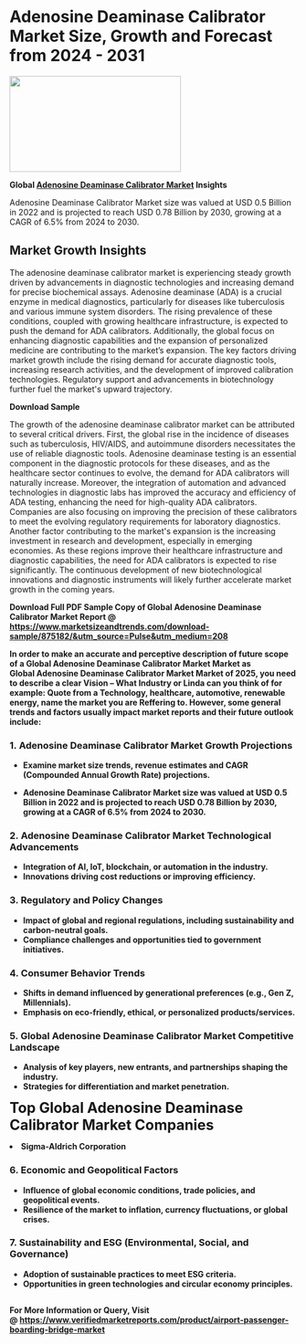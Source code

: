 <H1>Adenosine Deaminase Calibrator Market Size, Growth and Forecast from 2024 - 2031</H1><img class="aligncenter size-medium wp-image-584254" src="https://thirdeyenews.in/wp-content/uploads/2024/09/Global-Market-Research-300x168.jpeg" alt="" width="300" height="168" /><p><strong>Global&nbsp;<a href="https://www.marketsizeandtrends.com/download-sample/875182/&amp;utm_source=Pulse&amp;utm_medium=208">Adenosine Deaminase Calibrator Market</a> Insights</strong></p><p>Adenosine Deaminase Calibrator Market size was valued at USD 0.5 Billion in 2022 and is projected to reach USD 0.78 Billion by 2030, growing at a CAGR of 6.5% from 2024 to 2030.</p><p><h2>Market Growth Insights</h2> <p>The adenosine deaminase calibrator market is experiencing steady growth driven by advancements in diagnostic technologies and increasing demand for precise biochemical assays. Adenosine deaminase (ADA) is a crucial enzyme in medical diagnostics, particularly for diseases like tuberculosis and various immune system disorders. The rising prevalence of these conditions, coupled with growing healthcare infrastructure, is expected to push the demand for ADA calibrators. Additionally, the global focus on enhancing diagnostic capabilities and the expansion of personalized medicine are contributing to the market’s expansion. The key factors driving market growth include the rising demand for accurate diagnostic tools, increasing research activities, and the development of improved calibration technologies. Regulatory support and advancements in biotechnology further fuel the market's upward trajectory.</p> <p><strong>Download Sample</strong></p> <p>The growth of the adenosine deaminase calibrator market can be attributed to several critical drivers. First, the global rise in the incidence of diseases such as tuberculosis, HIV/AIDS, and autoimmune disorders necessitates the use of reliable diagnostic tools. Adenosine deaminase testing is an essential component in the diagnostic protocols for these diseases, and as the healthcare sector continues to evolve, the demand for ADA calibrators will naturally increase. Moreover, the integration of automation and advanced technologies in diagnostic labs has improved the accuracy and efficiency of ADA testing, enhancing the need for high-quality ADA calibrators. Companies are also focusing on improving the precision of these calibrators to meet the evolving regulatory requirements for laboratory diagnostics. Another factor contributing to the market's expansion is the increasing investment in research and development, especially in emerging economies. As these regions improve their healthcare infrastructure and diagnostic capabilities, the need for ADA calibrators is expected to rise significantly. The continuous development of new biotechnological innovations and diagnostic instruments will likely further accelerate market growth in the coming years.</p> <p><strong></p><p><span class=""><strong>Download Full PDF Sample Copy of Global Adenosine Deaminase Calibrator Market Report</strong> @ <a href="https://www.marketsizeandtrends.com/download-sample/875182/&amp;utm_source=Pulse&amp;utm_medium=208" target="_blank">https://www.marketsizeandtrends.com/download-sample/875182/&amp;utm_source=Pulse&amp;utm_medium=208</a></span></p><p>In order to make an accurate and perceptive description of future scope of a Global&nbsp;Adenosine Deaminase Calibrator Market Market as Global&nbsp;Adenosine Deaminase Calibrator Market Market of 2025, you need to describe a clear Vision &ndash; What Industry or Linda can you think of for example: Quote from a Technology, healthcare, automotive, renewable energy, name the market you are Reffering to. However, some general trends and factors usually impact market reports and their future outlook include:</p><h3>1.&nbsp;<strong>Adenosine Deaminase Calibrator Market Growth Projections</strong></h3><ul><li>Examine market size trends, revenue estimates and CAGR (Compounded Annual Growth Rate) projections.</li><li><p>Adenosine Deaminase Calibrator Market size was valued at USD 0.5 Billion in 2022 and is projected to reach USD 0.78 Billion by 2030, growing at a CAGR of 6.5% from 2024 to 2030.</p></li></ul><h3>2.&nbsp;<strong>Adenosine Deaminase Calibrator Market Technological Advancements</strong></h3><ul><li>Integration of AI, IoT, blockchain, or automation in the industry.</li><li>Innovations driving cost reductions or improving efficiency.</li></ul><h3>3.&nbsp;<strong>Regulatory and Policy Changes</strong></h3><ul><li>Impact of global and regional regulations, including sustainability and carbon-neutral goals.</li><li>Compliance challenges and opportunities tied to government initiatives.</li></ul><h3>4.&nbsp;<strong>Consumer Behavior Trends</strong></h3><ul><li>Shifts in demand influenced by generational preferences (e.g., Gen Z, Millennials).</li><li>Emphasis on eco-friendly, ethical, or personalized products/services.</li></ul><h3>5.&nbsp;<strong>Global Adenosine Deaminase Calibrator Market Competitive Landscape</strong></h3><ul><li>Analysis of key players, new entrants, and partnerships shaping the industry.</li><li>Strategies for differentiation and market penetration.</li></ul><p data-pm-slice="1 1 []"><span style="color: inherit; font-family: inherit; font-size: 25px;">Top Global Adenosine Deaminase Calibrator Market Companies</span></p><div class="" data-test-id=""><p><li>Sigma-Aldrich Corporation</li></p></div><h3>6.&nbsp;<strong>Economic and Geopolitical Factors</strong></h3><ul><li>Influence of global economic conditions, trade policies, and geopolitical events.</li><li>Resilience of the market to inflation, currency fluctuations, or global crises.</li></ul><h3>7.&nbsp;<strong>Sustainability and ESG (Environmental, Social, and Governance)</strong></h3><ul><li>Adoption of sustainable practices to meet ESG criteria.</li><li>Opportunities in green technologies and circular economy principles.</li></ul><h2><strong style="font-size: 14px;">For More Information or Query, Visit @&nbsp;</strong><a style="background-color: #ffffff; font-size: 14px;" href="https://www.marketsizeandtrends.com/report/adenosine-deaminase-calibrator-market/" target="_blank">https://www.verifiedmarketreports.com/product/airport-passenger-boarding-bridge-market</a></h2>
